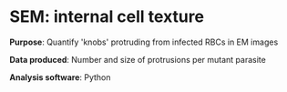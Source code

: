 # SEM: internal cell texture

**Purpose**: Quantify 'knobs' protruding from infected RBCs in EM images

**Data produced**: Number and size of protrusions per mutant parasite

**Analysis software**: Python